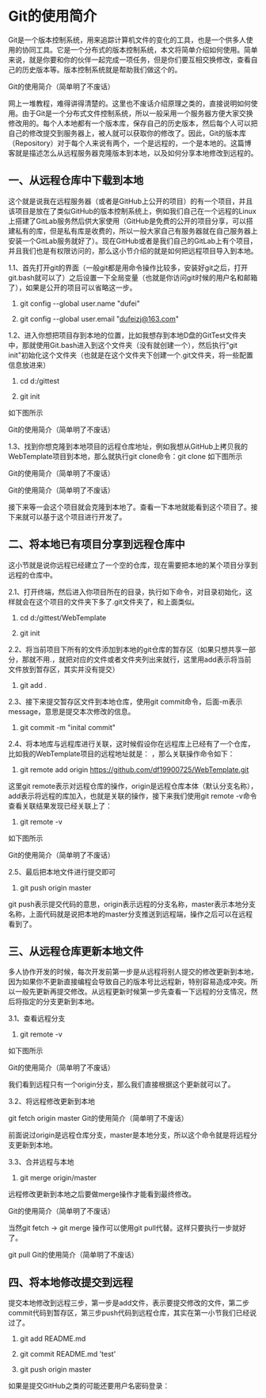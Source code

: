 # Git的使用简介

Git是一个版本控制系统，用来追踪计算机文件的变化的工具，也是一个供多人使用的协同工具。它是一个分布式的版本控制系统，本文将简单介绍如何使用。简单来说，就是你要和你的伙伴一起完成一项任务，但是你们要互相交换修改，查看自己的历史版本等。版本控制系统就是帮助我们做这个的。

Git的使用简介（简单明了不废话）

网上一堆教程，难得讲得清楚的。这里也不废话介绍原理之类的，直接说明如何使用。由于Git是一个分布式文件控制系统，所以一般采用一个服务器方便大家交换修改用的。每个人本地都有一个版本库，保存自己的历史版本，然后每个人可以把自己的修改提交到服务器上，被人就可以获取你的修改了。因此，Git的版本库（Repository）对于每个人来说有两个，一个是远程的，一个是本地的。这篇博客就是描述怎么从远程服务器克隆版本到本地，以及如何分享本地修改到远程的。

## 一、从远程仓库中下载到本地

这个就是说我在远程服务器（或者是GitHub上公开的项目）的有一个项目，并且该项目是放在了类似GitHub的版本控制系统上，例如我们自己在一个远程的Linux上搭建了GitLab服务然后供大家使用（GitHub是免费的公开的项目分享，可以搭建私有的库，但是私有库是收费的，所以一般大家自己有服务器就在自己服务器上安装一个GitLab服务就好了）。现在GitHub或者是我们自己的GitLab上有个项目，并且我们也是有权限访问的，那么这小节介绍的就是如何把远程项目导入到本地。

1.1、首先打开git的界面（一般git都是用命令操作比较多，安装好git之后，打开git.bash就可以了）之后设置一下全局变量（也就是你访问git时候的用户名和邮箱了），如果是公开的项目可以省略这一步。

1. git config --global user.name "dufei"

2. git config --global user.email "dufeizj@163.com"

1.2、进入你想把项目存到本地的位置，比如我想存到本地D盘的GitTest文件夹中，那就使用Git.bash进入到这个文件夹（没有就创建一个），然后执行"git init"初始化这个文件夹（也就是在这个文件夹下创建一个.git文件夹，将一些配置信息放进来）

1. cd d:/gittest

2. git init

如下图所示

Git的使用简介（简单明了不废话）

1.3、找到你想克隆到本地项目的远程仓库地址，例如我想从GitHub上拷贝我的WebTemplate项目到本地，那么就执行git clone命令：git clone 如下图所示

Git的使用简介（简单明了不废话）

Git的使用简介（简单明了不废话）

接下来等一会这个项目就会克隆到本地了。查看一下本地就能看到这个项目了。接下来就可以基于这个项目进行开发了。

## 二、将本地已有项目分享到远程仓库中

这小节就是说你远程已经建立了一个空的仓库，现在需要把本地的某个项目分享到远程的仓库中。

2.1、打开终端，然后进入你项目所在的目录，执行如下命令，对目录初始化，这样就会在这个项目的文件夹下多了.git文件夹了，和上面类似。

1. cd d:/gittest/WebTemplate

2. git init

2.2、将当前项目下所有的文件添加到本地的git仓库的暂存区（如果只想共享一部分，那就不用.，就把对应的文件或者文件夹列出来就行，这里用add表示将当前文件放到暂存区，其实并没有提交）

1. git add .

2.3、接下来提交暂存区文件到本地仓库，使用git commit命令，后面-m表示message，意思是提交本次修改的信息。

1. git commit -m "inital commit"

2.4、将本地库与远程库进行关联，这时候假设你在远程库上已经有了一个仓库，比如我的WebTemplate项目的远程地址就是： ，那么关联操作命令如下：

1. git remote add origin https://github.com/df19900725/WebTemplate.git

这里git remote表示对远程仓库的操作，origin是远程仓库本体（默认分支名称），add表示将远程的库加入，也就是关联的操作，接下来我们使用git remote -v命令查看关联结果发现已经关联上了：

1. git remote -v

如下图所示

Git的使用简介（简单明了不废话）

2.5、最后把本地文件进行提交即可

1. git push origin master

git push表示提交代码的意思，origin表示远程的分支名称，master表示本地分支名称，上面代码就是说把本地的master分支推送到远程端，操作之后可以在远程看到了。

## 三、从远程仓库更新本地文件

多人协作开发的时候，每次开发前第一步是从远程将别人提交的修改更新到本地，因为如果你不更新直接编程会导致自己的版本号比远程新，特别容易造成冲突。所以一般先更新再提交修改。从远程更新时候第一步先查看一下远程的分支情况，然后将指定的分支更新到本地。

3.1、查看远程分支

1. git remote -v

如下图所示

Git的使用简介（简单明了不废话）

我们看到远程只有一个origin分支，那么我们直接根据这个更新就可以了。

3.2、将远程修改更新到本地

git fetch origin master
Git的使用简介（简单明了不废话）

前面说过origin是远程仓库分支，master是本地分支，所以这个命令就是将远程分支更新到本地。

3.3、合并远程与本地

1. git merge origin/master

远程修改更新到本地之后要做merge操作才能看到最终修改。

Git的使用简介（简单明了不废话）

当然git fetch -> git merge 操作可以使用git pull代替。这样只要执行一步就好了。

git pull
Git的使用简介（简单明了不废话）

## 四、将本地修改提交到远程

提交本地修改到远程三步，第一步是add文件，表示要提交修改的文件，第二步commit代码到暂存区，第三步push代码到远程仓库，其实在第一小节我们已经说过了。

1. git add README.md

2. git commit README.md 'test'

3. git push origin master

如果是提交GitHub之类的可能还要用户名密码登录：